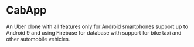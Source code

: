 # CabApp

An Uber clone with all features only for Android smartphones support up to Android 9 and using Firebase for database with support for bike taxi and other automobile vehicles.